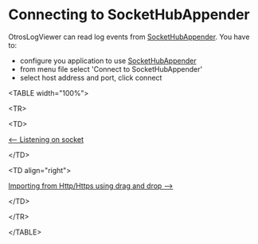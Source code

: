# Connecting to SocketHubAppender #


OtrosLogViewer can read log events from [SocketHubAppender](http://logging.apache.org/log4j/1.2/apidocs/org/apache/log4j/net/SocketHubAppender.html). You have to:
  * configure you application to use [SocketHubAppender](http://wiki.apache.org/logging-log4j/SocketHubAppender)
  * from menu file select 'Connect to SocketHubAppender'
  * select host address and port, click connect



<a href='Hidden comment: next/prev'></a>


&lt;TABLE width="100%"&gt;



&lt;TR&gt;



&lt;TD&gt;

[<-- Listening on socket](ListeningOnSocket.md)


&lt;/TD&gt;



&lt;TD align="right"&gt;

[Importing from Http/Https using drag and drop -->](ImportUsingHttpAndDnd.md)


&lt;/TD&gt;



&lt;/TR&gt;



&lt;/TABLE&gt;

